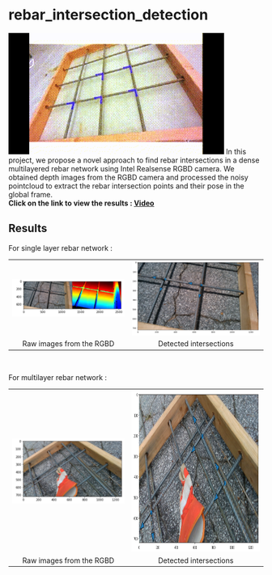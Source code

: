 # rebar_intersection_detection

<img src='images/reb_gif.gif'>
In this project, we propose a novel approach to find rebar intersections in a dense multilayered rebar network using Intel Realsense RGBD camera.
We obtained depth images from the RGBD camera and processed the noisy pointcloud to extract the rebar intersection points and their pose in the global frame.
<br>
<b>Click on the link to view the results : <a href="https://youtu.be/VeuRKfGhZqA"> Video</a></b>

## Results

For single layer rebar network : <br>

<table>
  <tr>
      <td align = "center"> <img src="./images/raw_image.PNG"> </td>
      <td align = "center"> <img src="./images/int_pose_2d.PNG"> </td>
  </tr>
  <tr>
      <td align = "center"> Raw images from the RGBD</td>
      <td align = "center"> Detected intersections</td>
  </tr>
</table>

<br>

For multilayer rebar network : <br>

<table>
  <tr>
      <td align = "center"> <img src="./images/with_obj_raw.PNG"> </td>
      <td align = "center"> <img src="./images/with_obj_int_pose_2d.PNG" width="500" height="320"> </td>
  </tr>
  <tr>
      <td align = "center"> Raw images from the RGBD</td>
      <td align = "center"> Detected intersections</td>
  </tr>
</table>

